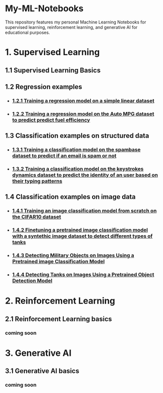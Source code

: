 # My-ML-Notebooks
This repository features my personal Machine Learning Notebooks for supervised learning, reinforcement learning, and generative AI for educational purposes. 

# 1. Supervised Learning

## 1.1 Supervised Learning Basics

## 1.2 Regression examples
* ### [1.2.1 Training a regression model on a simple linear dataset](https://github.com/UgurUysal86/My-ML-Notebooks/blob/main/regression/ex-1.md)
* ### [1.2.2 Training a regression model on the Auto MPG dataset to predict predict fuel efficiency](https://github.com/UgurUysal86/My-ML-Notebooks/blob/main/regression/ex-2.md)

## 1.3 Classification examples on structured data
* ### [1.3.1 Training a classification model on the spambase dataset to predict if an email is spam or not](https://github.com/UgurUysal86/My-ML-Notebooks/blob/main/classification-structured-data/ex-1.md)
* ### [1.3.2 Training a classification model on the keystrokes dynamics dataset to predict the identity of an user based on their typing patterns](https://github.com/UgurUysal86/My-ML-Notebooks/blob/main/classification-structured-data/ex-2.md)

## 1.4 Classification examples on image data
* ### [1.4.1 Training an image classification model from scratch on the CIFAR10 dataset](https://github.com/UgurUysal86/)
* ### [1.4.2 Finetuning a pretrained image classification model with a syntethic image dataset to detect different types of tanks](https://github.com/UgurUysal86/)
* ### [1.4.3 Detecting Military Objects on Images Using a Pretrained image Classification Model](https://github.com/UgurUysal86/)
* ### [1.4.4 Detecting Tanks on Images Using a Pretrained Object Detection Model](https://github.com/UgurUysal86/)


# 2. Reinforcement Learning
## 2.1 Reinforcement Learning basics
### coming soon


# 3. Generative AI
## 3.1 Generative AI basics
### coming soon
